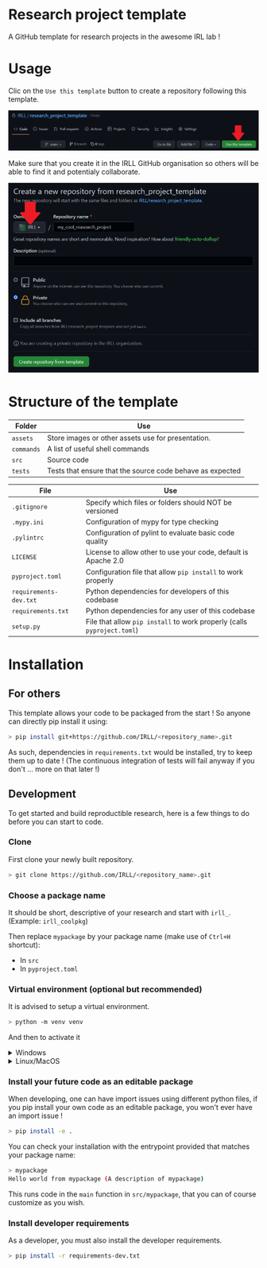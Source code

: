 # Research project template

A GitHub template for research projects in the awesome IRL lab !

# Usage

Clic on the `Use this template` button to create a repository following this template.

![use this template button](assets/use_this_template.png)

Make sure that you create it in the IRLL GitHub organisation so others will be able to find it
and potentialy collaborate.

![irll new repository](assets/irll_new_repository.png)

# Structure of the template

| Folder     | Use                                                       |
| ---------- | --------------------------------------------------------- |
| `assets`   | Store images or other assets use for presentation.        |
| `commands` | A list of useful shell commands                           |
| `src`      | Source code                                               |
| `tests`    | Tests that ensure that the source code behave as expected |

| File                   | Use                                                                     |
| ---------------------- | ----------------------------------------------------------------------- |
| `.gitignore`           | Specify which files or folders should NOT be versioned                  |
| `.mypy.ini`            | Configuration of mypy for type checking                                 |
| `.pylintrc`            | Configuration of pylint to evaluate basic code quality                  |
| `LICENSE`              | License to allow other to use your code, default is Apache 2.0          |
| `pyproject.toml`       | Configuration file that allow `pip install` to work properly            |
| `requirements-dev.txt` | Python dependencies for developers of this codebase                     |
| `requirements.txt`     | Python dependencies for any user of this codebase                       |
| `setup.py`             | File that allow `pip install` to work properly (calls `pyproject.toml`) |

# Installation

## For others

This template allows your code to be packaged from the start !
So anyone can directly pip install it using:

```bash
> pip install git+https://github.com/IRLL/<repository_name>.git 
```

As such, dependencies in `requirements.txt` would be installed, try to keep them up to date !
(The continuous integration of tests will fail anyway if you don't ... more on that later !)

## Development

To get started and build reproductible research, here is a few things to do
before you can start to code.

### Clone

First clone your newly built repository.

```bash
> git clone https://github.com/IRLL/<repository_name>.git
```

### Choose a package name

It should be short, descriptive of your research and start with `irll_`.
(Example: `irll_coolpkg`)

Then replace `mypackage` by your package name (make use of `Ctrl+H` shortcut):

-   In `src`
-   In `pyproject.toml`

### Virtual environment (optional but recommended)

It is advised to setup a virtual environment.

```bash
> python -m venv venv
```

And then to activate it

<details>
<summary>Windows</summary>
<br>
<pre>
venv\Scripts\activate
</pre>

</details>

<details>
<summary>Linux/MacOS</summary>
<br>
<pre>
source venv/bin/activate
</pre>
</details>

### Install your future code as an editable package

When developing, one can have import issues using different python files,
if you pip install your own code as an editable package, you won't ever have an import issue !

```bash
> pip install -e .
```

You can check your installation with the entrypoint provided that matches your package name:

```bash
> mypackage
Hello world from mypackage (A description of mypackage)
```

This runs code in the `main` function in `src/mypackage`,
that you can of course customize as you wish.

### Install developer requirements

As a developer, you must also install the developer requirements.

```bash
> pip install -r requirements-dev.txt
```
